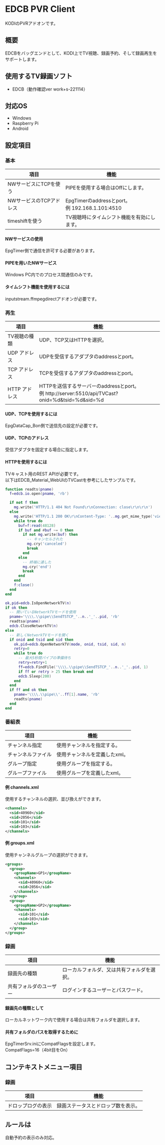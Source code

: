 # EDCB PVR Client
KODIのPVRアドオンです。

## 概要
EDCBをバッグエンドとして、KODI上でTV視聴、録画予約、そして録画再生をサポートします。

## 使用するTV録画ソフト
 - EDCB（動作確認ver work+s-221114）

## 対応OS
 - Windows
 - Raspberry Pi
 - Android

## 設定項目
### 基本
| 項目 | 機能 |
----|----
| NWサービスにTCPを使う | PIPEを使用する場合はOffにします。 |
| NWサービスのTCPアドレス | EpgTimerのaddressとport。<br>例 192.168.1.101:4510 |
| timeshiftを使う | TV視聴時にタイムシフト機能を有効にします。 |

#### NWサービスの使用
EpgTimer側で通信を許可する必要があります。

#### PIPEを用いたNWサービス
Windows PC内でのプロセス間通信のみです。

#### タイムシフト機能を使用するには
inputstream.ffmpegdirectアドオンが必要です。

### 再生
| 項目 | 機能 |
----|----
| TV視聴の種類 | UDP、TCP又はHTTPを選択。 |
| UDP アドレス | UDPを受信するアダプタのaddressとport。 |
| TCP アドレス | TCPを受信するアダプタのaddressとport。 |
| HTTP アドレス | HTTPを送信するサーバーのaddressとport。<br>例 http://server:5510/api/TVCast?onid=%d&tsid=%d&sid=%d |

#### UDP、TCPを使用するには
EpgDataCap_Bon側で送信先の設定が必要です。  

#### UDP、TCPのアドレス
受信アダプタを固定する場合に指定します。

#### HTTPを使用するには
TVキャスト用のREST APIが必要です。  
以下はEDCB_Material_WebUIのTVCastを参考にしたサンプルです。  

```lua
function readts(pname)
  f=edcb.io.open(pname, 'rb')

  if not f then
    mg.write('HTTP/1.1 404 Not Found\r\nConnection: close\r\n\r\n')
  else
    mg.write('HTTP/1.1 200 OK\r\nContent-Type: '..mg.get_mime_type('viewts')..'\r\nContent-Disposition: filename=viewts\r\nConnection: close\r\n\r\n')
    while true do
      buf=f:read(48128)
      if buf and #buf ~= 0 then
        if not mg.write(buf) then
          -- キャンセルされた
          mg.cry('canceled')
          break
        end
      else
        -- 終端に達した
        mg.cry('end')
        break
      end
    end
    f:close()
  end
end

ok,pid=edcb.IsOpenNetworkTV(n)
if ok then
  -- 開いているNetworkTVモードを使用
  pname='\\\\.\\pipe\\SendTSTCP_'..n..'_'..pid, 'rb'
  readtsa(pname)
  edcb.CloseNetworkTV(n)
else
  -- 新しくNetworkTVモードを開く
  if onid and tsid and sid then
    ok,pid=edcb.OpenNetworkTV(mode, onid, tsid, sid, n)
    retry=0
    while true do
      -- 最大5秒間パイプの準備待ち
      retry=retry+1
      ff=edcb.FindFile('\\\\.\\pipe\\SendTSTCP_'..n..'_'..pid, 1)
      if ff or retry > 25 then break end
      edcb.Sleep(200)
    end
  end
  if ff and ok then
    pname='\\\\.\\pipe\\'..ff[1].name, 'rb'
    readts(pname)
  end
end
```

### 番組表
| 項目 | 機能 |
----|----
| チャンネル指定 | 使用チャンネルを指定する。 |
| チャンネルファイル | 使用チャンネルを定義したxml。 |
| グループ指定 | 使用グループを指定する。 |
| グループファイル | 使用グループを定義したxml。 |

#### 例 channels.xml
使用するチャンネルの選択、並び換えができます。  

```xml
<channels>
  <sid>40960</sid>
  <sid>2056</sid>
  <sid>101</sid>
  <sid>103</sid>
</channels>
```
#### 例 groups.xml
使用チャンネルグループの選択ができます。  

```xml
<groups>
  <group>
	<groupName>GP1</groupName>
	<channels>
	  <sid>40960</sid>
	  <sid>2056</sid>
	</channels>
  </group>
  <group>
	<groupName>GP2</groupName>
	<channels>
	  <sid>101</sid>
	  <sid>103</sid>
	</channels>
  </group>
</groups>
```

### 録画
| 項目 | 機能 |
----|----
| 録画先の種類 | ローカルフォルダ、又は共有フォルダを選択。 |
| 共有フォルダのユーザー | ログインするユーザーとパスワード。 |

#### 録画先の種類として
ローカルネットワーク内で使用する場合は共有フォルダを選択します。

#### 共有フォルダのパスを取得するために
EpgTimerSrv.iniにCompatFlagsを設定します。  
CompatFlags=16（4bit目をOn）

## コンテキストメニュー項目
### 録画
| 項目 | 機能 |
----|----
| ドロップログの表示 | 録画ステータスとドロップ数を表示。 |

## ルールは
自動予約の表示のみ対応。

